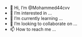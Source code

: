 - 👋 Hi, I’m @Mohammed44cvv
- 👀 I’m interested in ...
- 🌱 I’m currently learning ...
- 💞️ I’m looking to collaborate on ...
- 📫 How to reach me ...

<!---
Mohammed44cvv/Mohammed44cvv is a ✨ special ✨ repository because its `README.md` (this file) appears on your GitHub profile.
You can click the Preview link to take a look at your changes.
--->
